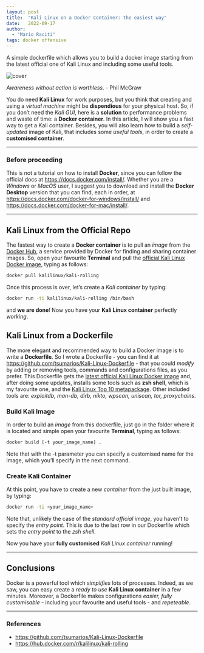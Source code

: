 ```yaml
---
layout: post
title:  "Kali Linux on a Docker Container: the easiest way"
date:   2022-09-17
author:
  - "Mario Raciti"
tags: docker offensive
---
```


A simple dockerfile which allows you to build a docker image starting from the latest official one of Kali Linux and including some useful tools.
<!-- readmore -->

![cover](https://www.kali.org/blog/official-kali-linux-docker-images/images/kali-linux-docker-images.jpg)

*Awareness without action is worthless*. - Phil McGraw

You do need **Kali Linux** for work purposes, but you think that creating and using a *virtual machine* might be **dispendious** for your physical host. So, if you don’t need the *Kali GUI*, here is a **solution** to performance problems and waste of time: a **Docker container**. In this article, I will show you a fast way to get a Kali container. Besides, you will also learn how to build a *self-updated* image of Kali, that includes some *useful tools*, in order to create a **customised container**.

---

### Before proceeding

This is not a tutorial on how to install **Docker**, since you can follow the official docs at <https://docs.docker.com/install/>. Whether you are a *Windows* or *MacOS* user, I suggest you to download and install the **Docker Desktop** version that you can find, each in order, at <https://docs.docker.com/docker-for-windows/install/> and <https://docs.docker.com/docker-for-mac/install/>.

---

## Kali Linux from the Official Repo

The fastest way to create a **Docker container** is to pull an *image* from the [Docker Hub](https://hub.docker.com/), a service provided by Docker for finding and sharing container images. So, open your favourite **Terminal** and pull the [official Kali Linux Docker image](https://hub.docker.com/r/kalilinux/kali-rolling), typing as follows:

```sh
docker pull kalilinux/kali-rolling
```

Once this process is over, let’s create a *Kali container* by typing:

```sh
docker run -ti kalilinux/kali-rolling /bin/bash
```

and **we are done**! Now you have your **Kali Linux container** perfectly *working*.

## Kali Linux from a Dockerfile

The more elegant and recommended way to build a Docker image is to write a **Dockerfile**. So I wrote a Dockerfile - you can find it at <https://github.com/tsumarios/Kali-Linux-Dockerfile> - that you could *modify* by adding or removing tools, commands and configurations files, as you prefer. This Dockerfile gets the [latest official Kali Linux Docker image](https://hub.docker.com/r/kalilinux/kali-rolling) and, after doing some updates, installs some tools such as **zsh shell**, which is my favourite one, and the [Kali Linux Top 10 metapackage](https://hub.docker.com/r/kalilinux/kali-rolling). Other included tools are: *exploitdb, man-db, dirb, nikto, wpscan, uniscan, tor, proxychains*.

### Build Kali Image

In order to build an *image* from this dockerfile, just go in the folder where it is located and simple open your favourite **Terminal**, typing as follows:

```sh
docker build [-t your_image_name] .
```

Note that with the -t parameter you can specify a customised name for the image, which you’ll specify in the next command.

### Create Kali Container

At this point, you have to create a new *container* from the just built image, by typing:

```sh
docker run -ti <your_image_name>
```

Note that, unlikely the case of the *standard official image*, you haven’t to specify the *entry point*. This is due to the last row in our Dockerfile which sets the *entry point* to the *zsh shell*.

Now you have your **fully customised** *Kali Linux container* running!

---

## Conclusions

Docker is a powerful tool which *simplifies* lots of processes. Indeed, as we saw, you can easy create a *ready to use* **Kali Linux container** in a few minutes. Moreover, a Dockerfile makes configurations *easier, fully customisable* - including your favourite and useful tools - and *repeteable*.

---

### References

- <https://github.com/tsumarios/Kali-Linux-Dockerfile>
- <https://hub.docker.com/r/kalilinux/kali-rolling>
